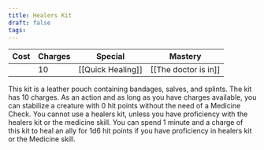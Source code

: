 ```yaml
---
title: Healers Kit
draft: false
tags:
---
```

| **Cost** | **Charges** | Special                  | **Mastery**              |
| -------- | ----------- | ------------------------ | ------------------------ |
|          | 10          | [[Quick Healing]]        | [[The doctor is in]]     |
This kit is a leather pouch containing bandages, salves, and splints. The kit has 10 charges. As an action and as long as you have charges available, you can stabilize a creature with 0 hit points without the need of a Medicine Check. You cannot use a healers kit, unless you have proficiency with the healers kit or the medicine skill. You can spend 1 minute and a charge of this kit to heal an ally for 1d6 hit points if you have proficiency in healers kit or the Medicine skill.